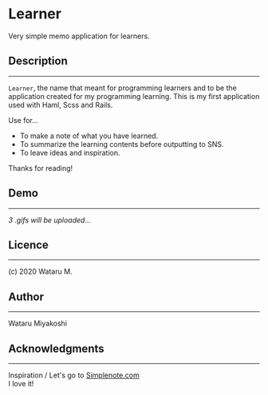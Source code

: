 # Learner

Very simple memo application for learners.

## Description
---
`Learner`, the name that meant for programming learners and to be the application created for my programming learning.
This is my first application used with Haml, Scss and Rails.

Use for...  
* To make a note of what you have learned.
* To summarize the learning contents before outputting to SNS.
* To leave ideas and inspiration.

Thanks for reading!
## Demo
---
*3 .gifs will be uploaded...*
## Licence
---
(c) 2020 Wataru M.
## Author
---
Wataru Miyakoshi
## Acknowledgments
---
Inspiration / Let's go to [Simplenote.com](https://simplenote.com/)  
I love it!